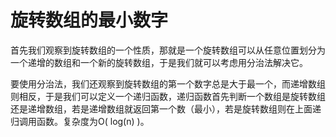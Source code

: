 # 旋转数组的最小数字
首先我们观察到旋转数组的一个性质，那就是一个旋转数组可以从任意位置划分为一个递增的数组和一个新的旋转数组，于是我们就可以考虑用分治法解决它。

要使用分治法，我们还观察到旋转数组的第一个数字总是大于最一个，而递增数组则相反，于是我们可以定义一个递归函数，递归函数首先判断一个数组是旋转数组还是递增数组，若是递增数组就返回第一个数（最小），若是旋转数组则在上面递归调用函数。复杂度为O( log(n) )。
